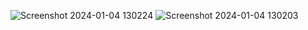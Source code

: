 ![Screenshot 2024-01-04 130224](https://github.com/AmilaThushara/spotify-Ui/assets/80099554/30307584-30d0-4b99-9ee8-3178c45d10f3)
![Screenshot 2024-01-04 130203](https://github.com/AmilaThushara/spotify-Ui/assets/80099554/d31dbaa3-1988-4912-8966-fada808b28b0)
